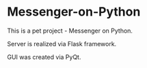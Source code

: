 # Messenger-on-Python

This is a pet project - Messenger on Python.

Server is realized via Flask framework.

GUI was created via PyQt. 
